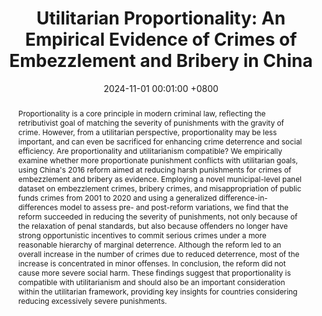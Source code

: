 ---
title:          'Utilitarian Proportionality: An Empirical Evidence of Crimes of Embezzlement and Bribery in China'
date:           2024-11-01 00:01:00 +0800
selected:       true
pub:            "EMLE Midterm Meeting (MTM) 2024"
# pub_pre:        "Submitted to "
# pub_post:       'Under review.'
# pub_last:       ' <span class="badge badge-pill badge-publication badge-success">Spotlight</span>'
# pub_date:       "2024"

abstract: >-
  Proportionality is a core principle in modern criminal law, reflecting the retributivist goal of matching the severity of punishments with the gravity of crime. However, from a utilitarian perspective, proportionality may be less important, and can even be sacrificed for enhancing crime deterrence and social efficiency. Are proportionality and utilitarianism compatible? We empirically examine whether more proportionate punishment conflicts with utilitarian goals, using China's 2016 reform aimed at reducing harsh punishments for crimes of embezzlement and bribery as evidence. Employing a novel municipal-level panel dataset on embezzlement crimes, bribery crimes, and misappropriation of public funds crimes from 2001 to 2020 and using a generalized difference-in-differences model to assess pre- and post-reform variations, we find that the reform succeeded in reducing the severity of punishments, not only because of the relaxation of penal standards, but also because offenders no longer have strong opportunistic incentives to commit serious crimes under a more reasonable hierarchy of marginal deterrence. Although the reform led to an overall increase in the number of crimes due to reduced deterrence, most of the increase is concentrated in minor offenses. In conclusion, the reform did not cause more severe social harm. These findings suggest that proportionality is compatible with utilitarianism and should also be an important consideration within the utilitarian framework, providing key insights for countries considering reducing excessively severe punishments.

cover:          /assets/images/covers/2024-1.png
authors:
  - Huabing Li
links:
badge: MTM-2024
  
---
